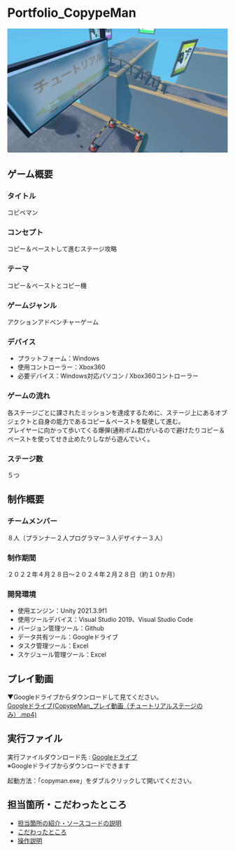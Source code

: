 # Portfolio_CopypeMan
![Title](説明用素材画像/Tutorial_Image.png)
## ゲーム概要
### タイトル
コピペマン

### コンセプト
コピー＆ペーストして進むステージ攻略

### テーマ
コピー＆ペーストとコピー機

### ゲームジャンル
アクションアドベンチャーゲーム

### デバイス
- プラットフォーム：Windows
- 使用コントローラー：Xbox360
- 必要デバイス：Windows対応パソコン / Xbox360コントローラー

### ゲームの流れ
各ステージごとに課されたミッションを達成するために、ステージ上にあるオブジェクトと自身の能力であるコピー＆ペーストを駆使して進む。  
プレイヤーに向かって歩いてくる爆弾(通称ボム君)がいるので避けたりコピー＆ペーストを使ってせき止めたりしながら遊んでいく。

### ステージ数
５つ

## 制作概要
### チームメンバー
８人（プランナー２人プログラマー３人デザイナー３人）

### 制作期間
２０２２年４月２８日～２０２４年２月２８日（約１０か月）

### 開発環境
- 使用エンジン：Unity 2021.3.9f1
- 使用ツールデバイス：Visual Studio 2019、Visual Studio Code
- バージョン管理ツール：Github
- データ共有ツール：Googleドライブ
- タスク管理ツール：Excel
- スケジュール管理ツール：Excel

## プレイ動画
▼Googleドライブからダウンロードして見てください。  
[Googleドライブ(CopypeMan_プレイ動画（チュートリアルステージのみ）.mp4)](https://drive.google.com/drive/folders/1wlREzrLlQ0-ilZ1y7wRgZAfV4RLKND6l?usp=drive_link)

## 実行ファイル
実行ファイルダウンロード先 : [Googleドライブ](https://drive.google.com/drive/folders/12m3FgRvnRkPM87Pa4kf34injBysUdtwj?usp=drive_link)  
※Googleドライブからダウンロードできます

起動方法：「copyman.exe」をダブルクリックして開いてください。

## 担当箇所・こだわったところ
- [担当箇所の紹介・ソースコードの説明](担当箇所.md)
- [こだわったところ](こだわったところ.md)
- [操作説明](.md)